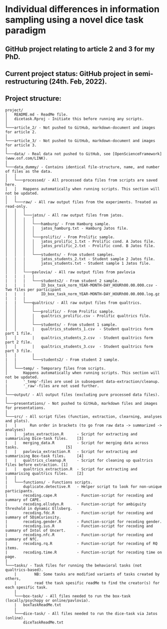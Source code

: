 # Individual differences in information sampling using a novel dice task paradigm

## GitHub project relating to article 2 and 3 for my PhD.

## Current project status: GitHub project in semi-restructuring (24th. Feb, 2022).

## Project structure:

    project/
    │   README.md - ReadMe file.
    │   dicetask.Rproj - Initiate this before running any scripts.  
    │
    └───article_2/ - Not pushed to GitHub, markdown-document and images for article 2.
    │
    └───article_3/ - Not pushed to GitHub, markdown-document and images for article 3.
    │
    └───data/ - Real data not pushed to GitHub, see [OpenScienceFramework](www.osf.com/LINK). 
    │
    └───data_dummy/ - Contains identical file-structure, name, and number of files as the data.
    │   │
    │   └───processed/ - All processed data files from scripts are saved here.
    │   │   Happens automatically when running scripts. This section will not be updated.
    │   │
    │   └───raw/ - All raw output files from the experiments. Treated as read-only.
    │   │   │
    │   │   └───jatos/ - All raw output files from jatos.
    │   │   │   │
    │   │   │   └───hamburg/ - From Hamburg sample.
    │   │   │   │   jatos_hamburg.txt - Hamburg Jatos file.
    │   │   │   │
    │   │   │   └───prolific/ - From Prolific sample.
    │   │   │   │   jatos_prolific_1.txt - Prolific cond. A Jatos file. 
    │   │   │   │   jatos_prolific_2.txt - Prolific cond. B Jatos file.
    │   │   │   │
    │   │   │   └───students/ - From student samples.
    |   |   |       jatos_students_2.txt - Student sample 2 Jatos file.   
    │   │   │       jatos_students.txt - Student sample 1 Jatos file.
    │   │   │
    │   │   └───pavlovia/ - All raw output files from pavlovia
    |   |   |   |
    |   |   |   └───students2/ - From student 2 sample.
    |   |   |       ID_box_task_norm_YEAR-MONTH-DAY_HOURh00.00.000.csv - Two files per participant
    |   |   |       ID_box_task_norm_YEAR-MONTH-DAY_HOURh00.00.000.log.gz
    |   |   |
    |   |   └───qualtrics/ - All raw output files from qualtrics.
    │   │       │
    │   │       └───prolific/ - From Prolific sample.
    │   │       │   qualtrics_prolific.csv - Prolific qualtrics file.
    │   │       │
    │   │       └───students/ - From student 1 sample.
    │   │       |   qualtrics_students_1.csv  - Student qualtrics form part 1 file.
    │   │       |   qualtrics_students_2.csv  - Student qualtrics form part 2 file.
    │   │       |   qualtrics_students_3.csv  - Student qualtrics form part 3 file.
    │   │       |
    |   |       └───students2/ - From student 2 sample.
    │   │   
    │   └───temp/ - Temporary files from scripts.
    │       Happens automatically when running scripts. This section will not be updated.
    |       '_temp'-files are used in subsequent data-extraction/cleanup.
    |       '_raw'-files are not used further.
    │
    └───output/ - All output files (excluding pure processed data files).
    │
    └───presentations/ - Not pushed to GitHub, markdown files and images for presentations.
    │
    └───src/ - All script files (function, extraction, clearning, analyses and plots).
    |   |      Run order in brackets (to go from raw data -> summarized -> analyses)
    |   │   jatos_extraction.R      - Script for extracting and summarising Dice-task files.    [3]
    |   |   merging_data.R          - Script for merging data across tasks.                     [5]
    |   |   pavlovia_extraction.R   - Script for extracting and summarising Box-task files.     [4]
    |   |   qualtrics_cleanup.R     - Script for cleaning up qualtrics files before extraction. [1]
    |   |   qualtrics_extraction.R  - Script for extracting and summarising qualtrics files.    [2]
    |   │
    |   └───functions/ - Functions scripts.
    |       duplicate.detective.R   - Helper script to look for non-unique participants.
    |       recoding.cape.R         - Function-script for recoding and summary of CAPE.
    |       recoding.ellsdyn.R      - Function-script for ambiguity threshold in dynamic Ellsberg.
    |       recoding.fdc.R          - Function-script for recoding and summary of 5DimCuriosity.
    |       recoding.gender.R       - Function-script for recoding gender.
    |       recoding.ius.R          - Function-script for recoding and summary of Intol of Uncert.
    |       recoding.nfc.R          - Function-script for recoding and summary of NfC.
    |       recoding.rq.R           - Function-script for recoding of RQ items.
    |       recoding.time.R         - Function-script for recoding time on page.
    |
    └───tasks/ - Task files for running the behavioral tasks (not qualtrics-based).
        |        NB: Some tasks are modified variants of tasks created by others, 
        |        read the task spesific readMe to find the creator(s) for each spesific task.
        |
        └───box-task/ - All files needed to run the box-task (locally/psychopy or online/pavlovia).
        |   boxTaskReadMe.txt    
        |
        └───dice-task/ - All files needed to run the dice-task via Jatos (online).
            diceTaskReadMe.txt